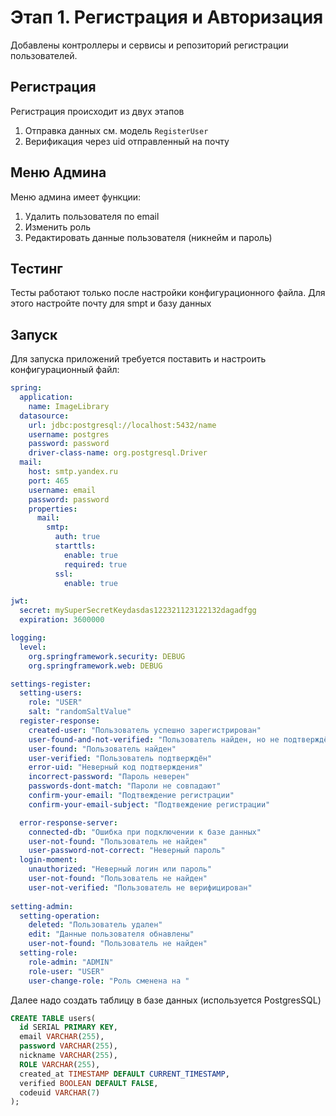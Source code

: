 # Этап 1. Регистрация и Авторизация

Добавлены контроллеры и сервисы и репозиторий регистрации пользователей.

## Регистрация
Регистрация происходит из двух этапов
1) Отправка данных см. модель `RegisterUser`
2) Верификация через uid отправленный на почту
## Меню Админа
Меню админа имеет функции: 
1) Удалить пользователя по email
2) Изменить роль
3) Редактировать данные пользователя (никнейм и пароль)
## Тестинг
Тесты работают только после настройки конфигурационного файла.
Для этого настройте почту для smpt и базу данных
## Запуск
Для запуска приложений требуется поставить и настроить конфигурационный файл:
```yml
spring:
  application:
    name: ImageLibrary
  datasource:
    url: jdbc:postgresql://localhost:5432/name
    username: postgres
    password: password
    driver-class-name: org.postgresql.Driver
  mail:
    host: smtp.yandex.ru
    port: 465
    username: email
    password: password
    properties:
      mail:
        smtp:
          auth: true
          starttls:
            enable: true
            required: true
          ssl:
            enable: true

jwt:
  secret: mySuperSecretKeydasdas122321123122132dagadfgg
  expiration: 3600000

logging:
  level:
    org.springframework.security: DEBUG
    org.springframework.web: DEBUG

settings-register:
  setting-users:
    role: "USER"
    salt: "randomSaltValue"
  register-response:
    created-user: "Пользователь успешно зарегистрирован"
    user-found-and-not-verified: "Пользователь найден, но не подтверждён"
    user-found: "Пользователь найден"
    user-verified: "Пользователь подтверждён"
    error-uid: "Неверный код подтверждения"
    incorrect-password: "Пароль неверен"
    passwords-dont-match: "Пароли не совпадают"
    confirm-your-email: "Подтвеждение регистрации"
    confirm-your-email-subject: "Подтвеждение регистрации"

  error-response-server:
    connected-db: "Ошибка при подключении к базе данных"
    user-not-found: "Пользователь не найден"
    user-password-not-correct: "Неверный пароль"
  login-moment:
    unauthorized: "Неверный логин или пароль"
    user-not-found: "Пользователь не найден"
    user-not-verified: "Пользователь не верифицирован"
    
setting-admin:
  setting-operation:
    deleted: "Пользователь удален"
    edit: "Данные пользователя обнавлены"
    user-not-found: "Пользователь не найден"
  setting-role:
    role-admin: "ADMIN"
    role-user: "USER"
    user-change-role: "Роль сменена на "


```
Далее надо создать таблицу в базе данных (используется PostgresSQL)
```sql
CREATE TABLE users(
  id SERIAL PRIMARY KEY,
  email VARCHAR(255),
  password VARCHAR(255),
  nickname VARCHAR(255),
  ROLE VARCHAR(255),
  created_at TIMESTAMP DEFAULT CURRENT_TIMESTAMP,
  verified BOOLEAN DEFAULT FALSE,
  codeuid VARCHAR(7)
);
```